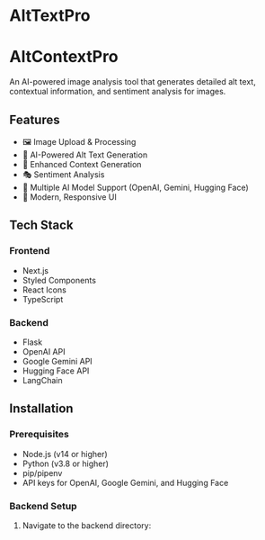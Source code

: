 # AltTextPro
# AltContextPro

An AI-powered image analysis tool that generates detailed alt text, contextual information, and sentiment analysis for images.

## Features

- 🖼️ Image Upload & Processing
- 🤖 AI-Powered Alt Text Generation
- 📝 Enhanced Context Generation
- 🎭 Sentiment Analysis
- 🔄 Multiple AI Model Support (OpenAI, Gemini, Hugging Face)
- 🎨 Modern, Responsive UI

## Tech Stack

### Frontend
- Next.js
- Styled Components
- React Icons
- TypeScript

### Backend
- Flask
- OpenAI API
- Google Gemini API
- Hugging Face API
- LangChain

## Installation

### Prerequisites
- Node.js (v14 or higher)
- Python (v3.8 or higher)
- pip/pipenv
- API keys for OpenAI, Google Gemini, and Hugging Face

### Backend Setup

1. Navigate to the backend directory:
